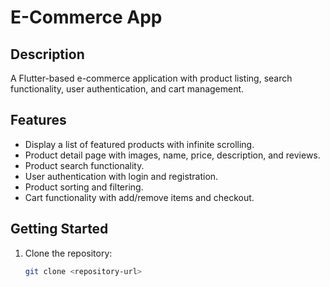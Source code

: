 # E-Commerce App

## Description
A Flutter-based e-commerce application with product listing, search functionality, user authentication, and cart management.

## Features
- Display a list of featured products with infinite scrolling.
- Product detail page with images, name, price, description, and reviews.
- Product search functionality.
- User authentication with login and registration.
- Product sorting and filtering.
- Cart functionality with add/remove items and checkout.

## Getting Started
1. Clone the repository:
   ```bash
   git clone <repository-url>
